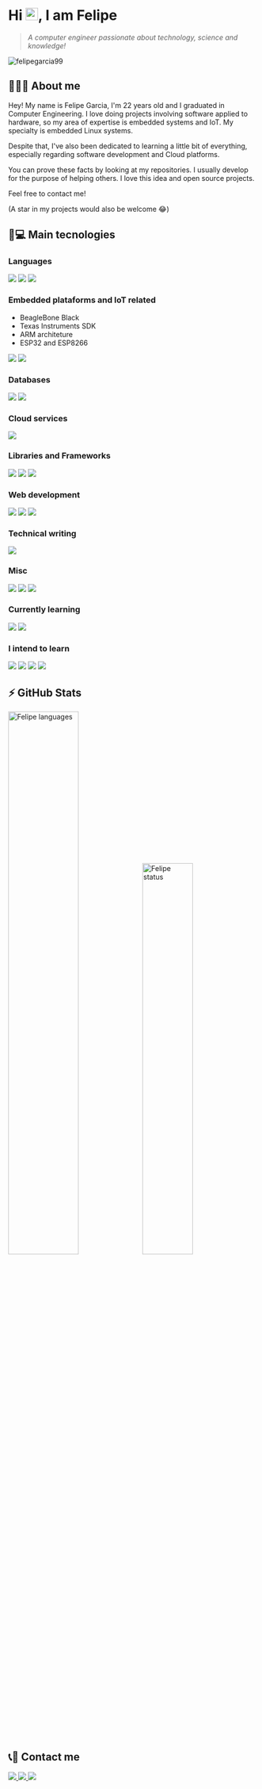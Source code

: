 <h1 align = "justify"> Hi <img src="https://media.giphy.com/media/hvRJCLFzcasrR4ia7z/giphy.gif" width="25px">, I am Felipe</h1>

> _A computer engineer passionate about technology, science and knowledge!_

<p align="left"><img src="https://komarev.com/ghpvc/?username=felipegarcia99" alt="felipegarcia99" /></p>

## 🙋🏽‍♂️ About me

Hey! My name is Felipe Garcia, I'm 22 years old and I graduated in Computer Engineering. I love doing projects involving software applied to hardware, so my area of expertise is embedded systems and IoT. My specialty is embedded Linux systems.

Despite that, I've also been dedicated to learning a little bit of everything, especially regarding software development and Cloud platforms.

You can prove these facts by looking at my repositories. I usually develop for the purpose of helping others. I love this idea and open source projects.

Feel free to contact me!

(A star in my projects would also be welcome 😂)

<!-- ## 🏆👨🏽‍💻 My skills -->

## 🚀💻 Main tecnologies

### Languages

<img src="https://img.shields.io/badge/Python-FFD43B?style=for-the-badge&logo=python&logoColor=darkgreen" />

<img src="https://img.shields.io/badge/C%2B%2B-00599C?style=for-the-badge&logo=c%2B%2B&logoColor=white">

<img src="https://img.shields.io/badge/C-00599C?style=for-the-badge&logo=c&logoColor=white">

### Embedded plataforms and IoT related

- BeagleBone Black
- Texas Instruments SDK
- ARM architeture
- ESP32 and ESP8266

<img src="https://img.shields.io/badge/Arduino-00979D?style=for-the-badge&logo=Arduino&logoColor=white">

<img src="https://img.shields.io/badge/Raspberry%20Pi-A22846?style=for-the-badge&logo=Raspberry%20Pi&logoColor=white">

### Databases

<img src="https://img.shields.io/badge/MySQL-00000F?style=for-the-badge&logo=mysql&logoColor=white">

<img src="https://img.shields.io/badge/MongoDB-4EA94B?style=for-the-badge&logo=mongodb&logoColor=white">

### Cloud services

<img src="https://img.shields.io/badge/Google_Cloud-4285F4?style=for-the-badge&logo=google-cloud&logoColor=white">

### Libraries and Frameworks

<img src="https://img.shields.io/badge/Kivy-363535?style=for-the-badge&logo=python&logoColor=white">

<img src="https://img.shields.io/badge/Numpy-777BB4?style=for-the-badge&logo=numpy&logoColor=white">

<img src="https://img.shields.io/badge/OpenCV-27338e?style=for-the-badge&logo=OpenCV&logoColor=white">

### Web development

<img src="https://img.shields.io/badge/HTML5-E34F26?style=for-the-badge&logo=html5&logoColor=white">

<img src="https://img.shields.io/badge/CSS3-1572B6?style=for-the-badge&logo=css3&logoColor=white">

<img src="https://img.shields.io/badge/JavaScript-323330?style=for-the-badge&logo=javascript&logoColor=F7DF1E">

### Technical writing

<img src="https://img.shields.io/badge/LaTeX-47A141?style=for-the-badge&logo=LaTeX&logoColor=white">

### Misc

<img src="https://img.shields.io/badge/Linux-FCC624?style=for-the-badge&logo=linux&logoColor=black">

<img src="https://img.shields.io/badge/Shell_Script-121011?style=for-the-badge&logo=gnu-bash&logoColor=white">

<img src="https://img.shields.io/badge/CMake-064F8C?style=for-the-badge&logo=cmake&logoColor=white">

### Currently learning

<img src="https://img.shields.io/badge/React-20232A?style=for-the-badge&logo=react&logoColor=61DAFB">

<img src="https://img.shields.io/badge/Git-F05032?style=for-the-badge&logo=git&logoColor=white">

### I intend to learn

<img src="https://img.shields.io/badge/Amazon_AWS-232F3E?style=for-the-badge&logo=amazon-aws&logoColor=white">

<img src="https://img.shields.io/badge/microsoft%20azure-0089D6?style=for-the-badge&logo=microsoft-azure&logoColor=white">

<img src="https://img.shields.io/badge/Flask-000000?style=for-the-badge&logo=flask&logoColor=white">

<img src="https://img.shields.io/badge/Qt-41CD52?style=for-the-badge&logo=qt&logoColor=white">


## ⚡ GitHub Stats

<p>
<img alt="Felipe languages" width="53%" src="https://github-readme-stats.vercel.app/api?username=felipegarcia99&show_icons=true&theme=dracula"/>
<img alt="Felipe status" width="45%" src="https://github-readme-stats.vercel.app/api/top-langs/?username=felipegarcia99&layout=compact&theme=dracula"/>
</p>

## 📞👥 Contact me

<a href="https://www.linkedin.com/in/felipegarcia99/">
    <img src="https://img.shields.io/badge/linkedin-%230077B5.svg?&style=for-the-badge&logo=linkedin&logoColor=white" />
<a href="mailto:felipe_garcia99@hotmail.com">
    <img src="https://img.shields.io/badge/Microsoft_Outlook-0078D4?style=for-the-badge&logo=microsoft-outlook&logoColor=white" />
<a href="https://t.me/felipe_garcia99">
    <img src="https://img.shields.io/badge/Telegram-2CA5E0?style=for-the-badge&logo=telegram&logoColor=white" />